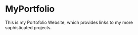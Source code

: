 # MyPortfolio
This is my Portofolio Website, which provides links to my more sophisticated projects.
